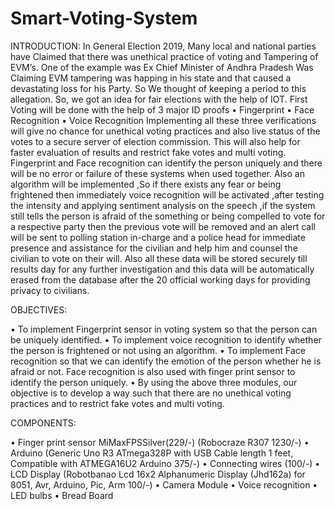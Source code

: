 # Smart-Voting-System

INTRODUCTION:
In General Election 2019, Many local and national parties have Claimed that there was unethical
practice of voting and Tampering of EVM’s. One of the example was Ex Chief Minister of
Andhra Pradesh Was Claiming EVM tampering was happing in his state and that caused a
devastating loss for his Party. So We thought of keeping a period to this allegation. So, we got an
idea for fair elections with the help of IOT.
First Voting will be done with the help of 3 major ID proofs
• Fingerprint
• Face Recognition
• Voice Recognition
Implementing all these three verifications will give no chance for unethical voting practices and
also live status of the votes to a secure server of election commission. This will also help for
faster evaluation of results and restrict fake votes and multi voting. Fingerprint and Face
recognition can identify the person uniquely and there will be no error or failure of these systems
when used together. Also an algorithm will be implemented ,So if there exists any fear or being
frightened then immediately voice recognition will be activated ,after testing the intensity and
applying sentiment analysis on the speech ,if the system still tells the person is afraid of the
something or being compelled to vote for a respective party then the previous vote will be
removed and an alert call will be sent to polling station in-charge and a police head for
immediate presence and assistance for the civilian and help him and counsel the civilian to vote
on their will. Also all these data will be stored securely till results day for any further
investigation and this data will be automatically erased from the database after the 20 official
working days for providing privacy to civilians.

OBJECTIVES:

• To implement Fingerprint sensor in voting system so that the person can be uniquely
identified.
• To implement voice recognition to identify whether the person is frightened or not using
an algorithm.
• To implement Face recognition so that we can identify the emotion of the person whether
he is afraid or not. Face recognition is also used with finger print sensor to identify the
person uniquely.
• By using the above three modules, our objective is to develop a way such that there are
no unethical voting practices and to restrict fake votes and multi voting.

COMPONENTS:

• Finger print sensor MiMaxFPSSilver(229/-) (Robocraze R307 1230/-)
• Arduino (Generic Uno R3 ATmega328P with USB Cable length 1 feet, Compatible with
ATMEGA16U2 Arduino 375/-)
• Connecting wires (100/-)
• LCD Display (Robotbanao Lcd 16x2 Alphanumeric Display (Jhd162a) for 8051, Avr,
Arduino, Pic, Arm 100/-)
• Camera Module
• Voice recognition
• LED bulbs
• Bread Board 
